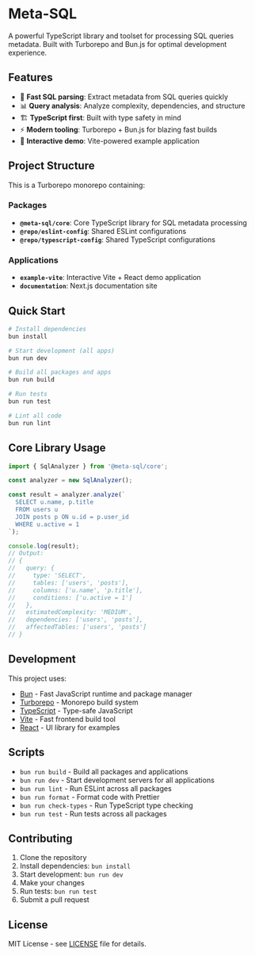 # Meta-SQL

A powerful TypeScript library and toolset for processing SQL queries metadata. Built with Turborepo and Bun.js for optimal development experience.

## Features

- 🚀 **Fast SQL parsing**: Extract metadata from SQL queries quickly
- 📊 **Query analysis**: Analyze complexity, dependencies, and structure
- 🏗️ **TypeScript first**: Built with type safety in mind
- ⚡ **Modern tooling**: Turborepo + Bun.js for blazing fast builds
- 🎨 **Interactive demo**: Vite-powered example application

## Project Structure

This is a Turborepo monorepo containing:

### Packages

- **`@meta-sql/core`**: Core TypeScript library for SQL metadata processing
- **`@repo/eslint-config`**: Shared ESLint configurations
- **`@repo/typescript-config`**: Shared TypeScript configurations

### Applications

- **`example-vite`**: Interactive Vite + React demo application
- **`documentation`**: Next.js documentation site

## Quick Start

```bash
# Install dependencies
bun install

# Start development (all apps)
bun run dev

# Build all packages and apps
bun run build

# Run tests
bun run test

# Lint all code
bun run lint
```

## Core Library Usage

```typescript
import { SqlAnalyzer } from '@meta-sql/core';

const analyzer = new SqlAnalyzer();

const result = analyzer.analyze(`
  SELECT u.name, p.title 
  FROM users u 
  JOIN posts p ON u.id = p.user_id 
  WHERE u.active = 1
`);

console.log(result);
// Output:
// {
//   query: {
//     type: 'SELECT',
//     tables: ['users', 'posts'],
//     columns: ['u.name', 'p.title'],
//     conditions: ['u.active = 1']
//   },
//   estimatedComplexity: 'MEDIUM',
//   dependencies: ['users', 'posts'],
//   affectedTables: ['users', 'posts']
// }
```

## Development

This project uses:

- [Bun](https://bun.sh/) - Fast JavaScript runtime and package manager
- [Turborepo](https://turborepo.com/) - Monorepo build system
- [TypeScript](https://www.typescriptlang.org/) - Type-safe JavaScript
- [Vite](https://vitejs.dev/) - Fast frontend build tool
- [React](https://react.dev/) - UI library for examples

## Scripts

- `bun run build` - Build all packages and applications
- `bun run dev` - Start development servers for all applications
- `bun run lint` - Run ESLint across all packages
- `bun run format` - Format code with Prettier
- `bun run check-types` - Run TypeScript type checking
- `bun run test` - Run tests across all packages

## Contributing

1. Clone the repository
2. Install dependencies: `bun install`
3. Start development: `bun run dev`
4. Make your changes
5. Run tests: `bun run test`
6. Submit a pull request

## License

MIT License - see [LICENSE](LICENSE) file for details.
